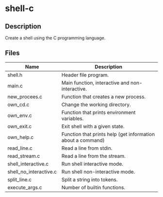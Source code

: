 # shell-c

## Description

Create a shell using the C programming language.

## Files

| Name | Description |
| ------------------------------ | -------------------------------------------- |
| shell.h | Header file program. |
| main.c | Main function, interactive and non-interactive. |
| new_procees.c | Function that creates a new process. |
| own_cd.c | Change the working directory. |
| own_env.c | Function that prints environment variables. |
| own_exit.c | Exit shell with a given state. |
| own_help.c | Function that prints help (get information about a command) |
| read_line.c | Read a line from stdin. |
| read_stream.c | Read a line from the stream. |
| shell_interactive.c | Run shell interactive mode. |
| shell_no_interactive.c | Run shell non-interactive mode. |
| split_line.c | Split a string into tokens. |
| execute_args.c | Number of builtin functions. |
